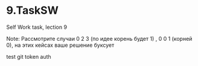 # 9.TaskSW
Self Work task, lection 9



Note:
Рассмотрите случаи 0 2 3 (по идее корень будет 1) , 0 0 1 (корней 0), на этих кейсах ваше решение буксует




test git token auth